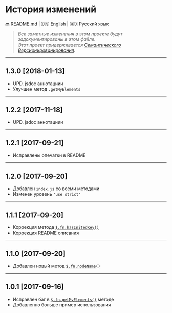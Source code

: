 # История изменений

:back: [README.md](./README-RU.md)
|
:us: [English](./CHANGELOG.md)
|
:ru: Русский язык

> _Все заметные изменения в этом проекте будут задокументированы в этом файле._  
> _Этот проект придерживается [Семантического Версионированирования](http://semver.org/lang/ru/)._

---

## 1.3.0 [2018-01-13]

- UPD. jsdoc аннотациии
- Улучшен метод `.getMyElements`

---

## 1.2.2 [2017-11-18]

- UPD. jsdoc аннотациии

---

## 1.2.1 [2017-09-21]

- Исправлены опечатки в README

---

## 1.2.0 [2017-09-20]

- Добавлен `index.js` со всеми методами
- Изменен уровень `'use strict'`

---

## 1.1.1 [2017-09-20]

- Коррекция метода [`$.fn.hasInitedKey()`](./README-RU.md#fnhasinitedkey-key--setkey)
- Коррекция README описания

---

## 1.1.0 [2017-09-20]

- Добавлен новый метод [`$.fn.nodeName()`](./README-RU.md#fnnodename-)

---

## 1.0.1 [2017-09-16]

- Исправлен баг в [`$.fn.getMyElements()`](./README-RU.md#fngetmyelements-datakey-selector--direction-notself) методе
- Добавленно больше пример использования

